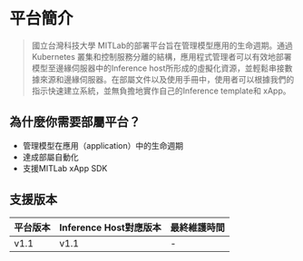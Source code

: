 # 平台簡介


> 國立台灣科技大學 MITLab的部署平台旨在管理模型應用的生命週期。通過 Kubernetes 叢集和控制服務分離的結構，應用程式管理者可以有效地部署模型至邊緣伺服器中的Inference host所形成的虛擬化資源，並輕鬆串接數據來源和邊緣伺服器。在部屬文件以及使用手冊中，使用者可以根據我們的指示快速建立系統，並無負擔地實作自己的Inference template和 xApp。

## 為什麼你需要部屬平台？

- 管理模型在應用（application）中的生命週期
- 達成部屬自動化
- 支援MITLab xApp SDK

## 支援版本

| **平台版本** | **Inference Host對應版本** | **最終維護時間** |
| --- | --- | --- |
| ​v1.1 | ​v1.1 | ​- |